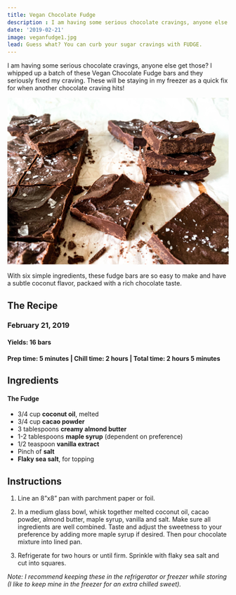 ```yaml
---
title: Vegan Chocolate Fudge
description : I am having some serious chocolate cravings, anyone else get those? I whipped up a batch of these Vegan Chocolate Fudge bars and they seriously fixed my craving. These will be staying in my freezer as a quick fix for when another chocolate craving hits!
date: '2019-02-21'
image: veganfudge1.jpg
lead: Guess what? You can curb your sugar cravings with FUDGE. 
---
```

I am having some serious chocolate cravings, anyone else get those? I whipped up a batch of these Vegan Chocolate Fudge bars and they seriously fixed my craving. These will be staying in my freezer as a quick fix for when another chocolate craving hits! 
 
![](veganfudge2.jpg)

With six simple ingredients, these fudge bars are so easy to make and have a subtle coconut flavor, packaed with a rich chocolate taste.

## The Recipe 
### February 21, 2019

#### Yields: 16 bars

#### Prep time: 5 minutes | Chill time: 2 hours | Total time: 2 hours 5 minutes

## Ingredients

#### The Fudge
- 3/4 cup **coconut oil**, melted
- 3/4 cup **cacao powder**
- 3 tablespoons **creamy almond butter**
- 1-2 tablespoons **maple syrup** (dependent on preference)
- 1/2 teaspoon **vanilla extract**
- Pinch of **salt**
- **Flaky sea salt**, for topping

## Instructions
1. Line an 8”x8” pan with parchment paper or foil. 

2. In a medium glass bowl, whisk together melted coconut oil, cacao powder, almond butter, maple syrup, vanilla and salt. Make sure all ingredients are well combined. Taste and adjust the sweetness to your preference by adding more maple syrup if desired. Then pour chocolate mixture into lined pan. 

3. Refrigerate for two hours or until firm. Sprinkle with flaky sea salt and cut into squares. 

*Note: I recommend keeping these in the refrigerator or freezer while storing (I like to keep mine in the freezer for an extra chilled sweet).*